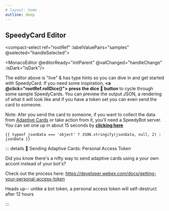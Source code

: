 ```yaml
---
# layout: home
outline: deep
---
```


## SpeedyCard Editor

<compact-select
ref="rootRef"
:labelValuePairs="samples"
@selected="handleSelected"></compact-select>

<el-tabs v-model="activeName" :class="{'is-dark': isDark}">
<el-tab-pane label="SpeedyCard editor" name="editor">

<MonacoEditor @editorReady="initParent" @valChanged="handleChange" :isDark="isDark"/>

The editor above is "live" & has type hints so you can dive in and get started with SpeedyCard. If you need some inspiration, <b><a @click="rootRef.rollDice()">
press the dice 🎲 button</a></b> to cycle through some sample SpeedyCards. You can preview the output JSON, a rendering of what it will look like and if you have a token set you can even send the card to someone.

Note: Afer you send the card to someone, if you want to collect the data from <a href="https://developer.webex.com/docs/buttons-and-cards" target="_blank">Adaptive Cards</a> or take action from it, you'll need a SpeedyBot server. You can set one up in about 15 seconds by **[clicking here](./new.md)**

</el-tab-pane>
<el-tab-pane label="JSON (output)" name="json">

```json-vue
{{ typeof jsonData === 'object' ? JSON.stringify(jsonData, null, 2) : jsonData }}
```

</el-tab-pane>
<el-tab-pane label="Preview" name="preview">
<el-card class="box-card">
  <AdaptiveCardRender :jsonData="jsonData"/>
</el-card>
</el-tab-pane>
<el-tab-pane label="Send Msg" name="sendmessage">
<SendMsg :msg="jsonData">

::: details 📌 Sending Adaptive Cards: Personal Access Token

Did you know there's a nifty way to send adaptive cards using a your own accont instead of your bot's?

Check out the process here: <a href="https://developer.webex.com/docs/getting-your-personal-access-token" style="color:#646cff;text-decoration: bold;">https://developer.webex.com/docs/getting-your-personal-access-token</a>

Heads up-- unlike a bot token, a personal access token will self-destruct after 12 hours

:::

</SendMsg>
</el-tab-pane>
</el-tabs>

<script setup>
import { SpeedyBot } from './../src/index.ts'
import { defineAsyncComponent, ref, watch, onMounted} from 'vue';
import { inBrowser } from 'vitepress';
import { useData } from 'vitepress'
import { SpeedyCard } from './../src/cards.ts'
import AdaptiveCardRender from './.vitepress/components/adaptivecard.vue'
import SendMsg from './.vitepress/components/SendMsg.vue'
import CompactSelect from './.vitepress/components/CompactSelect.vue';
import { getRandomSpeedyCard, samples, cardRoster} from './.vitepress/util/samples'
const MonacoEditor = inBrowser
  ? defineAsyncComponent(() => import('./.vitepress/components/monaco.vue'))
  : () => null;
const rootRef = ref(null)
let editorRef = null
const handleChange = (data) => {
    try {
    const result = eval(`
      (SpeedyBot) => {
        ${data}
        return card.build();
      }
    `)(SpeedyBot);
      jsonData.value = result
      // jsonData.value = JSON.parse(result)
    } catch(_) {
      // if raw json, attempt to parse
      try {
        jsonData.value = JSON.parse(data)
      } catch(e) {
        console.log('Error', e, '\n--\n')
        // Treat it as simple string
        jsonData.value = String(data)
      }
    }
}
const pageReady = ref(false)
const jsonData = ref({})
const activeName = ref('editor')
const { isDark, } = useData()

const initParent = (editor) => {
  editorRef = editor
  const urlParams = new URLSearchParams(window.location.search);
  const card = urlParams.get('card');
  if (card === null) {
    rootRef.value.rollDice()
  } else {
    const paramToIdx = cardRoster.findIndex(x => x === card)
    rootRef.value.rollDice(paramToIdx)
  }

  pageReady.value = true
  console.log("##pageReady.value", pageReady.value)
}
const handleSelected = (codeSnippet) => {
  if (editorRef) {
    editorRef.setValue(codeSnippet)
  }
}
</script>
